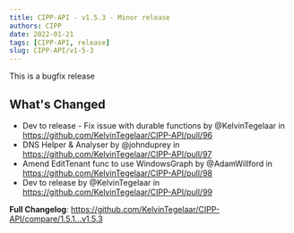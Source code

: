 ```yaml
---
title: CIPP-API - v1.5.3 - Minor release
authors: CIPP
date: 2022-01-21
tags: [CIPP-API, release]
slug: CIPP-API/v1-5-3
---
```


<!--truncate-->

This is a bugfix release

## What's Changed
* Dev to release - Fix issue with durable functions by @KelvinTegelaar in https://github.com/KelvinTegelaar/CIPP-API/pull/96
* DNS Helper & Analyser by @johnduprey in https://github.com/KelvinTegelaar/CIPP-API/pull/97
* Amend EditTenant func to use WindowsGraph by @AdamWillford in https://github.com/KelvinTegelaar/CIPP-API/pull/98
* Dev to release by @KelvinTegelaar in https://github.com/KelvinTegelaar/CIPP-API/pull/99


**Full Changelog**: https://github.com/KelvinTegelaar/CIPP-API/compare/1.5.1...v1.5.3
